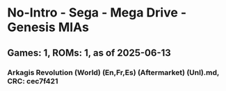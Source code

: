 # No-Intro - Sega - Mega Drive - Genesis MIAs
## Games: 1, ROMs: 1, as of 2025-06-13

### Arkagis Revolution (World) (En,Fr,Es) (Aftermarket) (Unl).md, CRC: cec7f421
